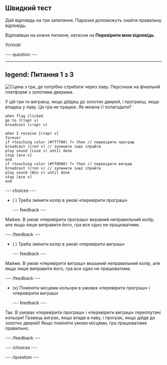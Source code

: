 ## Швидкий тест

Дай відповідь на три запитання. Підказки допоможуть знайти правильну відповідь.

Відповівши на кожне питання, натисни на **Перевірити мою відповідь**.

Успіхів!

--- question ---

---
legend: Питання 1 з 3
---

![Сцена з гри, де потрібно стрибати через лаву. Персонаж на фінальній платформі з золотими дверима.](images/quiz-lava-stage.png)

У цій гри ти виграєш, якщо дійдеш до золотих дверей, і програєш, якщо впадеш у лаву. Ця гра не працює. Як можна її полагодити?

```blocks3
when flag clicked
go to (Старт v)
broadcast (старт v)
```

```blocks3
when I receive [старт v]
forever
if <touching color (#fff700) ?> then // перевірити програш
broadcast (стоп v) // зупинити інші спрайти
play sound (Lose v) until done
stop [все v]
end
if <touching color (#ff0000) ?> then // перевірити виграш
broadcast (стоп v) // зупинити інші спрайти
play sound (Win v) until done
stop [все v]
end
```


--- choices ---

- ( ) Треба змінити колір в умові «перевірити програш»

  --- feedback ---

Майже. В умові «перевірити програш» вказаний неправильний колір, але якщо лише виправити його, гра все одно не працюватиме.

  --- /feedback ---

- ( ) Треба змінити колір в умові «перевірити виграш»

  --- feedback ---

Майже. В умові «перевірити виграш» вказаний неправильний колір, але якщо лише виправити його, гра все одно не працюватиме.

  --- /feedback ---

- (x) Поміняти місцями кольори в умовах «перевірити програш» і «перевірити виграш»

  --- feedback ---

Так. В умовах «перевірити програш» і «перевірити виграш» переплутані кольори! Гравець виграє, якщо впаде в лаву, і програє, якщо дійде до золотих дверей! Якщо поміняти умови місцями, гра працюватиме правильно.

  --- /feedback ---

--- /choices ---

--- /question ---
